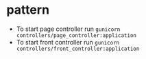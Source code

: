 # pattern

- To start page controller run `gunicorn controllers/page_controller:application`
- To start front controller run `gunicorn controllers/front_controller:application       `